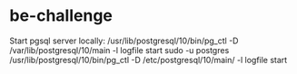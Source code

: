 # be-challenge
Start pgsql server locally:
/usr/lib/postgresql/10/bin/pg_ctl -D /var/lib/postgresql/10/main -l logfile start
sudo -u postgres /usr/lib/postgresql/10/bin/pg_ctl -D /etc/postgresql/10/main/ -l logfile start